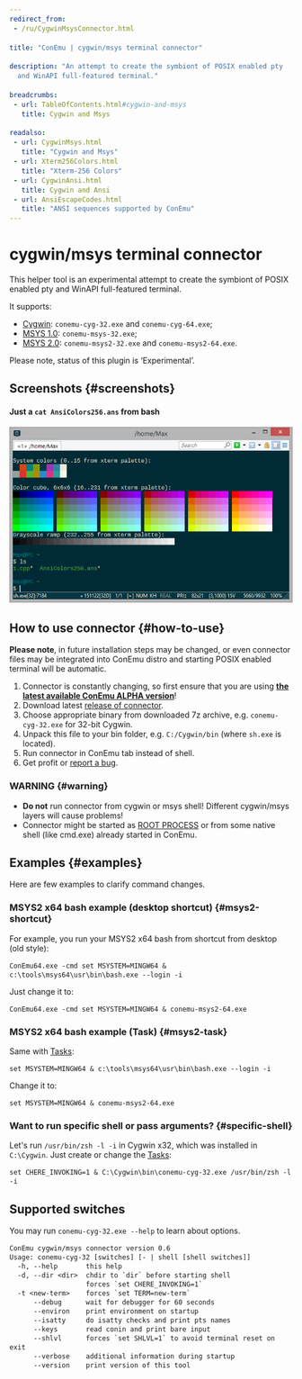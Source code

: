```yaml
---
redirect_from:
 - /ru/CygwinMsysConnector.html

title: "ConEmu | cygwin/msys terminal connector"

description: "An attempt to create the symbiont of POSIX enabled pty
  and WinAPI full-featured terminal."

breadcrumbs:
 - url: TableOfContents.html#cygwin-and-msys
   title: Cygwin and Msys

readalso:
 - url: CygwinMsys.html
   title: "Cygwin and Msys"
 - url: Xterm256Colors.html
   title: "Xterm-256 Colors"
 - url: CygwinAnsi.html
   title: Cygwin and Ansi
 - url: AnsiEscapeCodes.html
   title: "ANSI sequences supported by ConEmu"
---
```


# cygwin/msys terminal connector

This helper tool is an experimental attempt to create the symbiont
of POSIX enabled pty and WinAPI full-featured terminal.

It supports:

* [Cygwin](https://www.cygwin.com/): `conemu-cyg-32.exe` and `conemu-cyg-64.exe`;
* [MSYS 1.0](http://www.mingw.org/wiki/msys): `conemu-msys-32.exe`;
* [MSYS 2.0](https://msys2.github.io/): `conemu-msys2-32.exe` and `conemu-msys2-64.exe`.

Please note, status of this plugin is ‘Experimental’.



## Screenshots  {#screenshots}

#### Just a `cat AnsiColors256.ans` from bash
![cygwin](/img/cygwin-256colors.png)



## How to use connector  {#how-to-use}

**Please note**, in future installation steps may be changed,
or even connector files may be integrated into ConEmu distro
and starting POSIX enabled terminal will be automatic.

1. Connector is constantly changing, so first ensure that you are using
   <strong><a href="http://www.fosshub.com/ConEmu.html" rel="nofollow">the latest available ConEmu ALPHA version</a></strong>!
2. Download latest [release of connector](https://github.com/Maximus5/cygwin-connector/releases).
3. Choose appropriate binary from downloaded 7z archive, e.g. `conemu-cyg-32.exe` for 32-bit Cygwin.
4. Unpack this file to your bin folder, e.g. `C:/Cygwin/bin` (where `sh.exe` is located).
5. Run connector in ConEmu tab instead of shell.
6. Get profit or [report a bug](Issues.html).

### WARNING  {#warning}

* **Do not** run connector from cygwin or msys shell! Different cygwin/msys layers will cause problems!
* Connector might be started as [ROOT PROCESS](https://conemu.github.io/en/RootProcess.html) or from some native shell (like cmd.exe) already started in ConEmu.



## Examples  {#examples}

Here are few examples to clarify command changes.


### MSYS2 x64 bash example (desktop shortcut)  {#msys2-shortcut}
For example, you run your MSYS2 x64 bash from shortcut from desktop (old style):

~~~
ConEmu64.exe -cmd set MSYSTEM=MINGW64 & c:\tools\msys64\usr\bin\bash.exe --login -i
~~~

Just change it to:

~~~
ConEmu64.exe -cmd set MSYSTEM=MINGW64 & conemu-msys2-64.exe
~~~

### MSYS2 x64 bash example (Task)  {#msys2-task}
Same with [Tasks](Tasks.html):

~~~
set MSYSTEM=MINGW64 & c:\tools\msys64\usr\bin\bash.exe --login -i
~~~

Change it to:

~~~
set MSYSTEM=MINGW64 & conemu-msys2-64.exe
~~~


### Want to run specific shell or pass arguments?  {#specific-shell}

Let's run `/usr/bin/zsh -l -i` in Cygwin x32,
which was installed in `C:\Cygwin`.
Just create or change the [Tasks](Tasks.html):

~~~
set CHERE_INVOKING=1 & C:\Cygwin\bin\conemu-cyg-32.exe /usr/bin/zsh -l -i
~~~


## Supported switches
You may run `conemu-cyg-32.exe --help` to learn about options.

~~~
ConEmu cygwin/msys connector version 0.6
Usage: conemu-cyg-32 [switches] [- | shell [shell switches]]
  -h, --help       this help
  -d, --dir <dir>  chdir to `dir` before starting shell
                   forces `set CHERE_INVOKING=1`
  -t <new-term>    forces `set TERM=new-term`
      --debug      wait for debugger for 60 seconds
      --environ    print environment on startup
      --isatty     do isatty checks and print pts names
      --keys       read conin and print bare input
      --shlvl      forces `set SHLVL=1` to avoid terminal reset on exit
      --verbose    additional information during startup
      --version    print version of this tool
~~~
